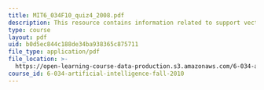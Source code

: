 ```yaml
---
title: MIT6_034F10_quiz4_2008.pdf
description: This resource contains information related to support vectors.
type: course
layout: pdf
uid: b0d5ec844c188de34ba938365c875711
file_type: application/pdf
file_location: >-
  https://open-learning-course-data-production.s3.amazonaws.com/6-034-artificial-intelligence-fall-2010/b0d5ec844c188de34ba938365c875711_MIT6_034F10_quiz4_2008.pdf
course_id: 6-034-artificial-intelligence-fall-2010
---
```

